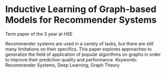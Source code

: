 # Inductive Learning of Graph-based Models for Recommender Systems
Term paper of the 3 year at HSE

Recommender systems are used in a variety of tasks, but there are still many limitations on their specifics. This paper explores approaches to generalize the field of application of popular algorithms on graphs in order to improve their prediction quality and performance.
Keywords: Recommender Systems, Deep Learning, Graph Theory
